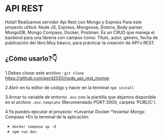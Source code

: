 # API REST  

Hola!! Realizamos servidor Api Rest con Mongo y Express
 Para este proyecto utilicé:
 Node JS, Express, Mongoose, Dotenv, Body-parser, MongoDB, Mongo Compass,
 Docker, Postman.
 Es un CRUD que maneja el backend para una libreria con campos como:
 Título, autor, género, fecha de publicación del libro.Muy básico, para prácticar
 la creación de API's REST.


## 



## ¿Cómo usarlo?👇

1.Debes clonar este archivo : `git clone`  https://github.com/perd2020/node_api_rest_mongo

2.Abrir en tu editor de código y hacer en la terminal `npm install`

3.Armar tu variable de entorno `.env` con la plantilla que dejamos disponible en el archivo `.env.template` (Recomendado PORT:3000, carpeta 'PUBLIC').

4.Ya puedes ejecutar el proyecto:
 *Levantar Docker
 *levantar Mongo Compass
 *En la terminal de la aplicación: 
   * `docker compose up -d`
   * `npm run dev`


